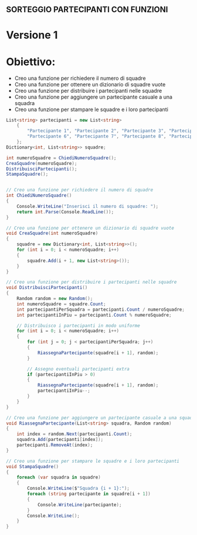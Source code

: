 ## SORTEGGIO PARTECIPANTI CON FUNZIONI

# Versione 1

# Obiettivo:

- Creo una funzione per richiedere il numero di squadre
- Creo una funzione per ottenere un dizionario di squadre vuote
- Creo una funzione per distribuire i partecipanti nelle squadre
- Creo una funzione per aggiungere un partecipante casuale a una squadra
- Creo una funzione per stampare le squadre e i loro partecipanti


```csharp
List<string> partecipanti = new List<string>
    {
        "Partecipante 1", "Partecipante 2", "Partecipante 3", "Partecipante 4", "Partecipante 5",
        "Partecipante 6", "Partecipante 7", "Partecipante 8", "Partecipante 9", "Partecipante 10"
    };
Dictionary<int, List<string>> squadre;

int numeroSquadre = ChiediNumeroSquadre();
CreaSquadre(numeroSquadre);
DistribuisciPartecipanti();
StampaSquadre();


// Creo una funzione per richiedere il numero di squadre
int ChiediNumeroSquadre()
{
    Console.WriteLine("Inserisci il numero di squadre: ");
    return int.Parse(Console.ReadLine());
}

// Creo una funzione per ottenere un dizionario di squadre vuote
void CreaSquadre(int numeroSquadre)
{
    squadre = new Dictionary<int, List<string>>();
    for (int i = 0; i < numeroSquadre; i++)
    {
        squadre.Add(i + 1, new List<string>());
    }
}

// Creo una funzione per distribuire i partecipanti nelle squadre
void DistribuisciPartecipanti()
{
    Random random = new Random();
    int numeroSquadre = squadre.Count;
    int partecipantiPerSquadra = partecipanti.Count / numeroSquadre;
    int partecipantiInPiu = partecipanti.Count % numeroSquadre;

    // Distribuisco i partecipanti in modo uniforme
    for (int i = 0; i < numeroSquadre; i++)
    {
        for (int j = 0; j < partecipantiPerSquadra; j++)
        {
            RiassegnaPartecipante(squadre[i + 1], random);
        }

        // Assegno eventuali partecipanti extra
        if (partecipantiInPiu > 0)
        {
            RiassegnaPartecipante(squadre[i + 1], random);
            partecipantiInPiu--;
        }
    }
}

// Creo una funzione per aggiungere un partecipante casuale a una squadra
void RiassegnaPartecipante(List<string> squadra, Random random)
{
    int index = random.Next(partecipanti.Count);
    squadra.Add(partecipanti[index]);
    partecipanti.RemoveAt(index);
}

// Creo una funzione per stampare le squadre e i loro partecipanti
void StampaSquadre()
{
    foreach (var squadra in squadre)
    {
        Console.WriteLine($"Squadra {i + 1}:");
        foreach (string partecipante in squadre[i + 1])
        {
            Console.WriteLine(partecipante);
        }
        Console.WriteLine();
    }
}
```